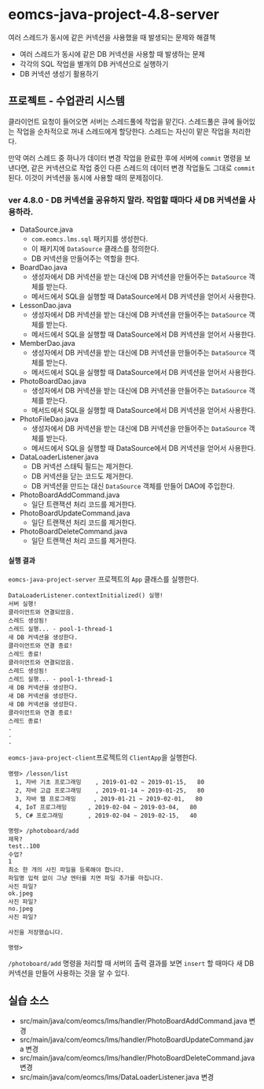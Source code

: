 # eomcs-java-project-4.8-server

여러 스레드가 동시에 같은 커넥션을 사용했을 때 발생되는 문제와 해결책

- 여러 스레드가 동시에 같은 DB 커넥션을 사용할 때 발생하는 문제
- 각각의 SQL 작업을 별개의 DB 커넥션으로 실행하기
- DB 커넥션 생성기 활용하기

## 프로젝트 - 수업관리 시스템  

클라이언트 요청이 들어오면 서버는 스레드풀에 작업을 맡긴다. 스레드풀은 큐에 들어있는 작업을 순차적으로 꺼내 스레드에게  할당한다. 스레드는 자신이 맡은 작업을 처리한다. 

만약 여러 스레드 중 하나가 데이터 변경 작업을 완료한 후에 서버에 `commit` 명령을 보낸다면, 같은 커넥션으로 작업 중인 다른 스레드의  데이터 변경 작업들도 그대로 `commit` 된다. 이것이 커넥션을 동시에 사용할 때의 문제점이다.

### ver 4.8.0 - DB 커넥션을 공유하지 말라. 작업할 때마다 새 DB 커넥션을 사용하라.

- DataSource.java 
    - `com.eomcs.lms.sql` 패키지를 생성한다.
    - 이 패키지에 `DataSource` 클래스를 정의한다.
    - DB 커넥션을 만들어주는 역할을 한다.
- BoardDao.java
    - 생성자에서 DB 커넥션을 받는 대신에 DB 커넥션을 만들어주는 `DataSource` 객체를 받는다.
    - 메서드에서 SQL을 실행할 때 DataSource에서 DB 커넥션을 얻어서 사용한다.
- LessonDao.java
    - 생성자에서 DB 커넥션을 받는 대신에 DB 커넥션을 만들어주는 `DataSource` 객체를 받는다.
    - 메서드에서 SQL을 실행할 때 DataSource에서 DB 커넥션을 얻어서 사용한다.
- MemberDao.java
    - 생성자에서 DB 커넥션을 받는 대신에 DB 커넥션을 만들어주는 `DataSource` 객체를 받는다.
    - 메서드에서 SQL을 실행할 때 DataSource에서 DB 커넥션을 얻어서 사용한다.
- PhotoBoardDao.java
    - 생성자에서 DB 커넥션을 받는 대신에 DB 커넥션을 만들어주는 `DataSource` 객체를 받는다.
    - 메서드에서 SQL을 실행할 때 DataSource에서 DB 커넥션을 얻어서 사용한다.
- PhotoFileDao.java
    - 생성자에서 DB 커넥션을 받는 대신에 DB 커넥션을 만들어주는 `DataSource` 객체를 받는다.
    - 메서드에서 SQL을 실행할 때 DataSource에서 DB 커넥션을 얻어서 사용한다.    
- DataLoaderListener.java
    - DB 커넥션 스태틱 필드는 제거한다.
    - DB 커넥션을 닫는 코드도 제거한다.
    - DB 커넥션을 만드는 대신 `DataSource` 객체를 만들어 DAO에 주입한다.
- PhotoBoardAddCommand.java
    - 일단 트랜잭션 처리 코드를 제거한다.
- PhotoBoardUpdateCommand.java
    - 일단 트랜잭션 처리 코드를 제거한다.
- PhotoBoardDeleteCommand.java
    - 일단 트랜잭션 처리 코드를 제거한다.    

#### 실행 결과

`eomcs-java-project-server` 프로젝트의 `App` 클래스를 실행한다.
```
DataLoaderListener.contextInitialized() 실행!
서버 실행!
클라이언트와 연결되었음.
스레드 생성됨!
스레드 실행... - pool-1-thread-1
새 DB 커넥션을 생성한다.
클라이언트와 연결 종료!
스레드 종료!
클라이언트와 연결되었음.
스레드 생성됨!
스레드 실행... - pool-1-thread-1
새 DB 커넥션을 생성한다.
새 DB 커넥션을 생성한다.
새 DB 커넥션을 생성한다.
클라이언트와 연결 종료!
스레드 종료!
.
.
.
```

`eomcs-java-project-client`프로젝트의 `ClientApp`을 실행한다.
```
명령> /lesson/list
  1, 자바 기초 프로그래밍    , 2019-01-02 ~ 2019-01-15,   80
  2, 자바 고급 프로그래밍    , 2019-01-14 ~ 2019-01-25,   80
  3, 자바 웹 프로그래밍     , 2019-01-21 ~ 2019-02-01,   80
  4, IoT 프로그래밍      , 2019-02-04 ~ 2019-03-04,   80
  5, C# 프로그래밍       , 2019-02-04 ~ 2019-02-15,   40

명령> /photoboard/add
제목?
test..100
수업?
1
최소 한 개의 사진 파일을 등록해야 합니다.
파일명 입력 없이 그냥 엔터를 치면 파일 추가를 마칩니다.
사진 파일?
ok.jpeg
사진 파일?
no.jpeg
사진 파일?

사진을 저장했습니다.

명령> 
```

`/photoboard/add` 명령을 처리할 때 서버의 출력 결과를 보면 `insert` 할 때마다 새 DB 커넥션을 만들어 사용하는 것을 알 수 있다. 


## 실습 소스

- src/main/java/com/eomcs/lms/handler/PhotoBoardAddCommand.java 변경
- src/main/java/com/eomcs/lms/handler/PhotoBoardUpdateCommand.java 변경
- src/main/java/com/eomcs/lms/handler/PhotoBoardDeleteCommand.java 변경
- src/main/java/com/eomcs/lms/DataLoaderListener.java 변경
